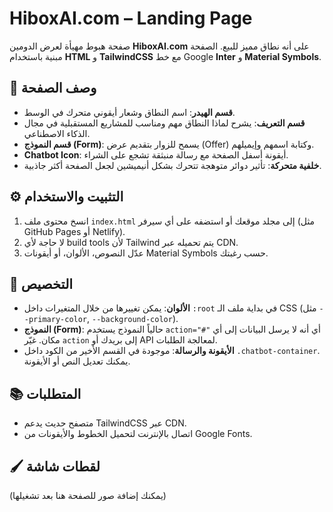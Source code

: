 # HiboxAI.com – Landing Page

صفحة هبوط مهيأة لعرض الدومين **HiboxAI.com** على أنه نطاق مميز للبيع.
الصفحة مبنية باستخدام **HTML** و **TailwindCSS** مع خط Google **Inter** و **Material Symbols**.

## 📄 وصف الصفحة

- **قسم الهيدر**: اسم النطاق وشعار أيقوني متحرك في الوسط.
- **قسم التعريف**: يشرح لماذا النطاق مهم ومناسب للمشاريع المستقبلية في مجال الذكاء الاصطناعي.
- **قسم النموذج (Form)**: يسمح للزوار بتقديم عرض (Offer) وكتابة اسمهم وإيميلهم.
- **Chatbot Icon**: أيقونة أسفل الصفحة مع رسالة منبثقة تشجع على الشراء.
- **خلفية متحركة**: تأثير دوائر متوهجة تتحرك بشكل أنيميشين لجعل الصفحة أكثر جاذبية.

## ⚙️ التثبيت والاستخدام

1. انسخ محتوى ملف `index.html` إلى مجلد موقعك أو استضفه على أي سيرفر (مثل GitHub Pages أو Netlify).
2. لا حاجة لأي build tools لأن Tailwind يتم تحميله عبر CDN.
3. عدّل النصوص، الألوان، أو أيقونات Material Symbols حسب رغبتك.

## 📝 التخصيص

- **الألوان**: يمكن تغييرها من خلال المتغيرات داخل `:root` في بداية ملف الـ CSS (مثل `--primary-color`, `--background-color`).
- **النموذج (Form)**: حالياً النموذج يستخدم `action="#"` أي أنه لا يرسل البيانات إلى أي مكان. غيّر `action` إلى بريدك أو API لمعالجة الطلبات.
- **الأيقونة والرسالة**: موجودة في القسم الأخير من الكود داخل `.chatbot-container`. يمكنك تعديل النص أو الأيقونة.

## 📚 المتطلبات

- متصفح حديث يدعم TailwindCSS عبر CDN.
- اتصال بالإنترنت لتحميل الخطوط والأيقونات من Google Fonts.

## 🖌️ لقطات شاشة

(يمكنك إضافة صور للصفحة هنا بعد تشغيلها)
